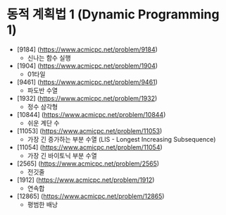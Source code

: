 동적 계획법 1 (Dynamic Programming 1)
==========================================================================================
* [9184] (https://www.acmicpc.net/problem/9184)
  * 신나는 함수 실행
* [1904] (https://www.acmicpc.net/problem/1904)
  * 01타일
* [9461] (https://www.acmicpc.net/problem/9461)
  * 파도반 수열
* [1932] (https://www.acmicpc.net/problem/1932)
  * 정수 삼각형
* [10844] (https://www.acmicpc.net/problem/10844)
  * 쉬운 계단 수
* [11053] (https://www.acmicpc.net/problem/11053)
  * 가장 긴 증가하는 부분 수열 (LIS - Longest Increasing Subsequence)
* [11054] (https://www.acmicpc.net/problem/11054)
  * 가장 긴 바이토닉 부분 수열
* [2565] (https://www.acmicpc.net/problem/2565)
  * 전깃줄
* [1912] (https://www.acmicpc.net/problem/1912)
  * 연속합
* [12865] (https://www.acmicpc.net/problem/12865)
  * 평범한 배낭